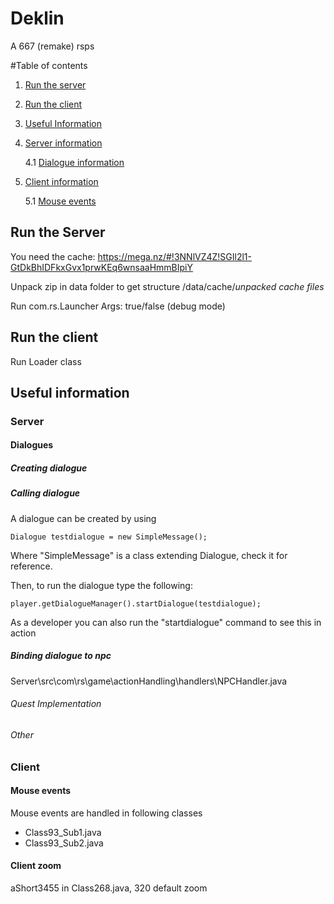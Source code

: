 # Deklin

A 667 (remake) rsps

#Table of contents

1. [ Run the server ](#runserver)
2. [ Run the client ](#runclient)
3. [ Useful Information ](#usefulinformation)
4. [ Server information ](#usefulinformationserver)
    
    4.1 [ Dialogue information ](#usefulinformationserverdialogue)
    
6. [ Client information ](#usefulinformationclient)

    5.1 [ Mouse events ](#mouseclickeventsclient)

<a name="runserver"></a>
## Run the Server

You need the cache: https://mega.nz/#!3NNlVZ4Z!SGIl2l1-GtDkBhIDFkxGvx1prwKEq6wnsaaHmmBIpiY

Unpack zip in data folder to get structure /data/cache/*unpacked cache files*

Run com.rs.Launcher
Args: true/false (debug mode)

<a name="runclient"></a>
## Run the client

Run Loader class

<a name="usefulinformation"></a>
## Useful information

<a name="usefulinformationserver"></a>
### Server

<a name="usefulinformationserverdialogue"></a>
#### Dialogues

##### Creating dialogue

##### Calling dialogue
A dialogue can be created by using  

    Dialogue testdialogue = new SimpleMessage();

Where "SimpleMessage" is a class extending Dialogue, check it for reference.     

Then, to run the dialogue type the following: 

    player.getDialogueManager().startDialogue(testdialogue);
    
As a developer you can also run the "startdialogue" command to see this in action

##### Binding dialogue to npc
Server\src\com\rs\game\actionHandling\handlers\NPCHandler.java

###### Quest Implementation


###### Other
    
<a name="usefulinformationclient"></a>
### Client

<a name="mouseclickeventsclient"></a>
#### Mouse events

Mouse events are handled in following classes
- Class93_Sub1.java
- Class93_Sub2.java

#### Client zoom
aShort3455 in Class268.java, 320 default zoom